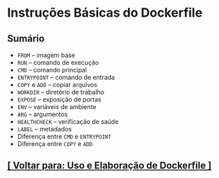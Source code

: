 # Instruções Básicas do Dockerfile

## Sumário

- `FROM` – imagem base
- `RUN` – comando de execução
- `CMD` – comando principal
- `ENTRYPOINT` – comando de entrada
- `COPY` e `ADD` – copiar arquivos
- `WORKDIR` – diretório de trabalho
- `EXPOSE` – exposição de portas
- `ENV` – variáveis de ambiente
- `ARG` – argumentos
- `HEALTHCHECK` – verificação de saúde
- `LABEL` – metadados
- Diferença entre `CMD` e `ENTRYPOINT`
- Diferença entre `COPY` e `ADD`

## [[ Voltar para: Uso e Elaboração de Dockerfile ]](./uso-elaboracao-dockerfile.md#instrucoes-basicas-dockerfile)